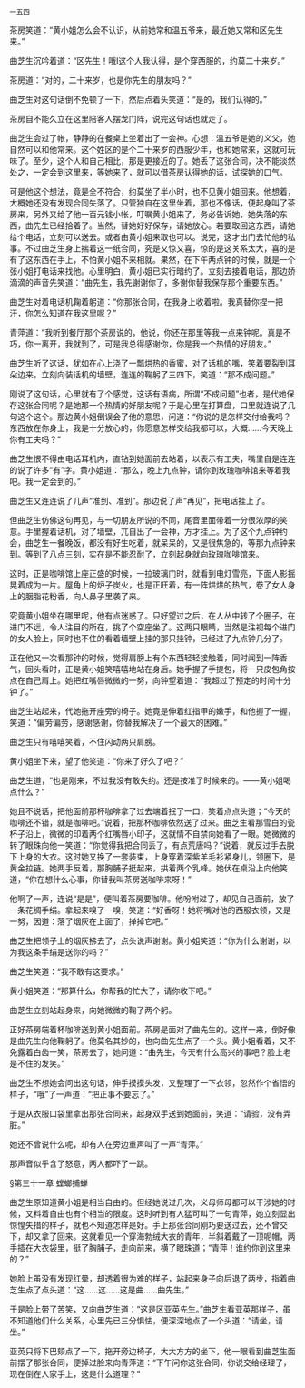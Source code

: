     一五四 

   茶房笑道：“黄小姐怎么会不认识，从前她常和温五爷来，最近她又常和区先生来。”

   曲芝生沉吟着道：“区先生！哦I这个人我认得，是个穿西服的，约莫二十来岁。”

   茶房道：“对的，二十来岁，也是你先生的朋友吗？”

   曲芝生对这句话倒不免顿了一下，然后点着头笑道：“是的，我们认得的。”

   茶房自不能久立在这里陪客人摆龙门阵，说完这句话也就走了。

   曲芝生会过了帐，静静的在餐桌上坐着出了一会神。心想：温五爷是她的义父，她自然可以和他常来。这个姓区的是个二十来岁的西服少年，也和她常来，这就可玩味了。至少，这个人和自己相比，那是更接近的了。她丢了这张合同，决不能淡然处之，一定会到这里来，等她来了，就可以借茶房认得她的话，试探她的口气。

   可是他这个想法，竟是全不符合，约莫坐了半小时，也不见黄小姐回来。他想着，大概她还没有发现合同失落了。只管独自在这里坐着，那也不像话，便起身叫了茶房来，另外又给了他一百元钱小帐，叮嘱黄小姐来了，务必告诉她，她失落的东西，曲先生已经拾着了。当然，替她好好保存，请她放心。若要取回这东西，请她给个电话，立刻可以送去。或者由黄小姐来取也可以。说完，这才出门去忙他的私事。不过曲芝生身上揣着这一纸合同，究是又惊又喜，惊的是这关系太大，喜的是有了这东西在手上，不怕黄小姐不来相就。果然，在下午两点钟的时候，就是一个张小姐打电话来找他。心里明白，黄小姐已实行暗约了。立刻去接着电话，那边娇滴滴的声音先笑道：“曲先生，我先谢谢你了，多谢你替我保存那个重要东西。”

   曲芝生对着电话机鞠着躬道：“你那张合同，在我身上收着啦。我真替你捏一把汗，你怎么知道在我这里呢？”

   青萍道：“我听到餐厅那个茶房说的，他说，你还在那里等我一点来钟呢。真是不巧，你一离开，我就到了，可是我总得感谢你，你是我一个热情的好朋友。”

   曲芝生听了这话，犹如在心上浇了一瓢烘热的香蜜，对了话机的嘴，笑着要裂到耳朵边来，立刻向装话机的墙壁，连连的鞠躬了三四下，笑道：“那不成问题。”

   刚说了这句话，心里就有了个感觉，这话有语病，所谓“不成问题”也者，是代她保存这张合同呢？是她那一个热情的好朋友呢？于是心里在打算盘，口里就连说了几句这个这个。那边黄小姐倒误会了他的意思，问道：“你说的是怎样交付给我吗？东西放在你身上，我是十分放心的，你愿意怎样交给我都可以，大概……今天晚上你有工夫吗？”

   曲芝生恨不得由电话耳机内，直钻到她面前去站着，以表示有工夫，嘴里自是连连的说了许多“有”字。黄小姐道：“那么，晚上九点钟，请你到玫瑰咖啡馆来等着我吧。我一定会到的。”

   曲芝生又连连说了几声“准到、准到”。那边说了声“再见”，把电话挂上了。

   但曲芝生仿佛这句再见，与一切朋友所说的不同，尾音里面带着一分很浓厚的笑意。手里握着话机，对了墙壁，兀自出了一会神，方才挂上。为了这个九点钟约会，曲芝生一餐晚饭，都没有好生吃着，就呆呆的，又是很焦急的，等那九点钟来到。等到了八点三刻，实在是不能忍耐了，立刻起身就向玫瑰咖啡馆来。

   这时，正是咖啡馆上座正盛的时候，一拉玻璃门时，就看到电灯雪亮，下面人影摇晃着成为一片。屋角上的炉子炭火，也是正旺着，有一阵烘烘的热气，卷了女人身上的胭脂花粉香，向人鼻子里袭了来。

   究竟黄小姐坐在哪里呢，他有点迷惑了。只好望过之后，在人丛中转了个圈子，在进门不远，令人注目的所在，挑了个空座坐了。这两只眼睛，当然是注视每个进门的女人脸上，同时也不住的看着墙壁上挂的那只挂钟，已经过了九点钟几分了。

   正在他又一次看那钟的时候，觉得肩膀上有个东西轻轻接触着，同时闻到一阵香气，回头看时，正是黄小姐笑嘻嘻地站在身后。她手握了手提包，将一只皮包角按点在自己肩上。她把红嘴唇微微的一努，向钟望着道：“我超过了预定的时间十分钟了。”

   曲芝生站起来，代她拖开座旁的椅子。她竟是伸着红指甲的嫩手，和他握了一握，笑道：“偏劳偏劳，感谢感谢，你替我解决了一个最大的困难。”

   曲芝生只有嘻嘻笑着，不住闪动两只肩膀。

   黄小姐坐下来，望了他笑道：“你来了好久了吧？”

   曲芝生道，“也是刚来，不过我没有敢失约。还是按准了时候来的。――黄小姐喝点什么？”

   她且不说话，把他面前那杯咖啡拿了过去端着抿了一口，笑着点点头道；“今天的咖啡还不错，就是咖啡吧。”说着，把那杯咖啡依然送了过来。曲芝生看那雪白的瓷杯子沿上，微微的印着两个红嘴唇小印子，这就情不自禁向她看了一眼。她微微的转了眼珠向他一笑道：“你觉得我把合同丢了，有点荒唐吗？”说着，就反过手去脱下上身的大衣。这时她又换了一套装束，上身穿着深紫羊毛衫紧身儿，领圈下，是黄金拉链。她两手反着，那胸脯子挺起来，拱着两个乳峰。她伏在桌沿上向他笑道，“你在想什么心事，你替我叫茶房送咖啡来呀！”

   他啊了一声，连说“是是”，便叫着茶房要咖啡。他吩咐过了，却见自己面前，放了一条花绸手绢。拿起来嗅了一嗅，笑道：“好香呀！她将嘴对他的西服衣领，又是一努，因道：落了烟灰在上面了，掸掉它吧。”

   曲芝生把领子上的烟灰拂去了，点头说声谢谢。黄小姐笑道：“你为什么谢谢，以为我这条手绢是送你的吗？”

   曲芝生笑道：“我不敢有这要求。”

   黄小姐笑道：“那算什么，你帮我的忙大了，请你收下吧。”

   曲芝生立刻站起身来，向她微微的鞠了两个躬。

   正好茶房端着杯咖啡送到黄小姐面前。茶房是面对了曲先生的。这样一来，倒好像是曲先生向他鞠躬了。他莫名其妙的，也向曲先生点了一个头。黄小姐看着，又不免露着白齿一笑，茶房去了，她问道：“曲先生，今天有什么高兴的事吧？脸上老是不住的发笑。”

   曲芝生不想她会问出这句话，伸手摸摸头发，又整理了一下衣领，忽然作个省悟的样子，“哦”了一声道：“把正事不要忘了。”

   于是从衣服口袋里拿出那张合同来，起身双手送到她面前，笑道：“请验，没有弄脏。”

   她还不曾说什么呢，却有人在旁边重声叫了一声“青萍。”

   那声音似乎含了怒意，两人都吓了一跳。

   §第三十一章 螳螂捕蝉

   曲芝生原知道黄小姐是相当自由的。但经她说过几次，义母师母都可以干涉她的时候，又料着自由也有个相当的限度。这时听到有人猛可叫了一句青萍，她立刻显出惊惶失措的样子，就也不知道怎样是好。手上那张合同刚巧要送过去，还不曾交下，却又拿了回来。这就看见一个穿海勃绒大衣的青年，半斜着戴了一顶呢帽，两手插在大衣袋里，挺了胸脯子，走向前来，横了眼珠道；“青萍！谁约你到这里来的？”

   她脸上虽没有发现红晕，却透着很为难的样子，站起来身子向后退了两步，指着曲芝生点了点头道：“这……这……这是曲……曲先生。”

   于是脸上带了苦笑，又向曲芝生道：“这是区亚英先生。”曲芝生看亚英那样子，虽不知道他们什么关系，心里先已三分惧怯，便深深地点了一个头道：“请坐，请坐。”

   亚英只将下巴颏点了一下，拖开旁边椅子，大大方方的坐下，他一眼看到曲芝生面前摆了那张合同，便掉过脸来向青萍道：“下午问你这张合同，你说交给经理了，现在倒在人家手上，这是什么道理？”

